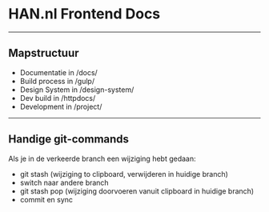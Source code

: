 # HAN.nl Frontend Docs

---

## Mapstructuur
- Documentatie in /docs/
- Build process in /gulp/
- Design System in /design-system/
- Dev build in /httpdocs/
- Development in /project/

---

## Handige git-commands
Als je in de verkeerde branch een wijziging hebt gedaan:

- git stash (wijziging to clipboard, verwijderen in huidige branch)
- switch naar andere branch
- git stash pop (wijziging doorvoeren vanuit clipboard in huidige branch)
- commit en sync

